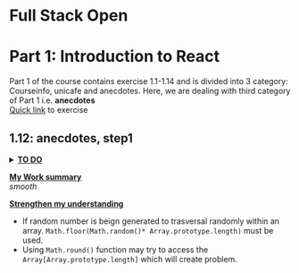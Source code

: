 # Full Stack Open

# Part 1: Introduction to React

Part 1 of the course contains exercise 1.1-1.14 and is divided into 3 category: Courseinfo, unicafe and anecdotes.
Here, we are dealing with third category of Part 1 i.e. **anecdotes**  
[Quick link](https://fullstackopen.com/en/part1/a_more_complex_state_debugging_react_apps#exercises-1-6-1-14) to exercise

## 1.12: anecdotes, step1

<details><summary><u><b>TO DO</b></u></summary>

- index.js must be initialized as below:

  ```js
  import { useState } from "react";

  const App = () => {
    const anecdotes = [
      "If it hurts, do it more often.",
      "Adding manpower to a late software project makes it later!",
      "The first 90 percent of the code accounts for the first 10 percent of the development time...The remaining 10 percent of the code accounts for the other 90 percent of the development time.",
      "Any fool can write code that a computer can understand. Good programmers write code that humans can understand.",
      "Premature optimization is the root of all evil.",
      "Debugging is twice as hard as writing the code in the first place. Therefore, if you write the code as cleverly as possible, you are, by definition, not smart enough to debug it.",
      "Programming without an extremely heavy use of console.log is same as if a doctor would refuse to use x-rays or blood tests when diagnosing patients.",
      "The only way to go fast, is to go well.",
    ];

    const [selected, setSelected] = useState(0);

    return <div>{anecdotes[selected]}</div>;
  };

  export default App;
  ```

- Expectd Output:
  ![expected output](assest/image1.12.png)

</details>

**<u>My Work summary</u>**  
_smooth_

**<u>Strengthen my understanding</u>**

- If random number is beign generated to trasversal randomly within an array. `Math.floor(Math.random()* Array.prototype.length)` must be used.
- Using `Math.round()` function may try to access the `Array[Array.prototype.length]` which will create problem.
